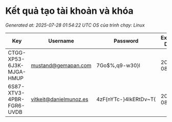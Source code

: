 # Kết quả tạo tài khoản và khóa

_Generated at: 2025-07-28 01:54:22 UTC_
_OS của trình chạy: Linux_

| Key | Username | Password | Expires Date | License Name |
|-----|----------|----------|--------------|--------------|
| CTGG-XP53-6J3K-MJGA-HMUP | mustand@gemapan.com | 7Go$%,q9-w30}l | 2025-08-27 | ESET Small Business Security |
| 6S87-XTV3-4PBR-FGR6-UVDB | vitkeit@danielmunoz.es | 4zF{nYTc-}4IkERtDv~T{ | 2025-08-26 | ESET HOME Security Premium |
